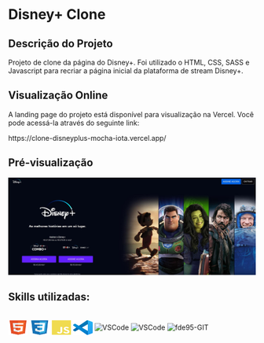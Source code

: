 <h1>Disney+ Clone</h1>

<h2>Descrição do Projeto</h2>

Projeto de clone da página do Disney+.
Foi utilizado o HTML, CSS, SASS e Javascript para recriar a página inicial da plataforma de stream Disney+.

<h2>Visualização Online</h2>
<p>A landing page do projeto está disponível para visualização na Vercel. Você pode acessá-la através do seguinte link:</p> https://clone-disneyplus-mocha-iota.vercel.app/

<h2>Pré-visualização</h2>
<img src="./src/images/hero_capa_readme.JPG" atl="capa projeto">

## Skills utilizadas:
<div style="display: inline_block"><br>
  <img align="center" alt="HTML" height="30" width="40" src="https://raw.githubusercontent.com/devicons/devicon/master/icons/html5/html5-original.svg">
  <img align="center" alt="CSS" height="30" width="40" src="https://raw.githubusercontent.com/devicons/devicon/master/icons/css3/css3-original.svg">
  <img align="center" alt="Js" height="30" width="40" src="https://raw.githubusercontent.com/devicons/devicon/master/icons/javascript/javascript-plain.svg">
  <img align="center" alt="VSCode" height="30" width="40" src="https://raw.githubusercontent.com/devicons/devicon/master/icons/vscode/vscode-original.svg">
  <img align="center" alt="VSCode" height="30" width="40" src="https://w7.pngwing.com/pngs/632/184/png-transparent-gulp-hd-logo.png">
  <img align="center" alt="VSCode" height="30" width="40" src="https://cdn-icons-png.flaticon.com/512/5968/5968358.png">
  <img align="center" alt="fde95-GIT" height="30" width="40" src="https://cdn.jsdelivr.net/gh/devicons/devicon/icons/git/git-original.svg">


